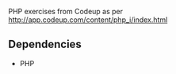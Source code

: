 PHP exercises from Codeup as per http://app.codeup.com/content/php_i/index.html

## Dependencies
* PHP